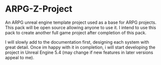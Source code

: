 # ARPG-Z-Project
An ARPG unreal engine template project used as a base for ARPG projects. This pack will be open source allowing anyone to use it. I intend to use this pack to create another full game project after completion of this pack.

I will slowly add to the documentation first, designing each system with great detail. Once im happy with it in completion, i will start developing the project in Unreal Engine 5.4 (may change if new features in later versions appeal to me).
